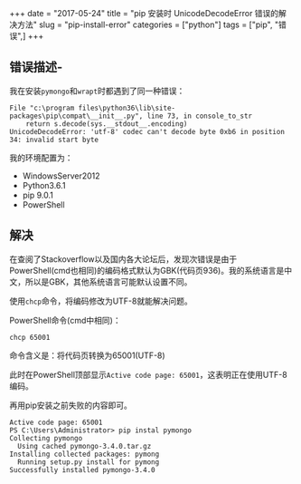 +++
date = "2017-05-24"
title = "pip 安装时 UnicodeDecodeError 错误的解决方法"
slug = "pip-install-error"
categories = ["python"]
tags = ["pip", "错误",]
+++

## 错误描述-

我在安装`pymongo`和`wrapt`时都遇到了同一种错误：

```
File "c:\program files\python36\lib\site-packages\pip\compat\__init__.py", line 73, in console_to_str
    return s.decode(sys.__stdout__.encoding)
UnicodeDecodeError: 'utf-8' codec can't decode byte 0xb6 in position 34: invalid start byte
```

我的环境配置为：

- WindowsServer2012
- Python3.6.1
- pip 9.0.1
- PowerShell

## 解决

在查阅了Stackoverflow以及国内各大论坛后，发现次错误是由于PowerShell(cmd也相同)的编码格式默认为GBK(代码页936)。我的系统语言是中文，所以是GBK，其他系统语言可能默认设置不同。

使用`chcp`命令，将编码修改为UTF-8就能解决问题。

PowerShell命令(cmd中相同)：

```
chcp 65001
```
命令含义是：将代码页转换为65001(UTF-8)

此时在PowerShell顶部显示`Active code page: 65001`，这表明正在使用UTF-8编码。

再用pip安装之前失败的内容即可。

```
Active code page: 65001
PS C:\Users\Administrator> pip instal pymongo
Collecting pymongo
  Using cached pymongo-3.4.0.tar.gz
Installing collected packages: pymong
  Running setup.py install for pymong
Successfully installed pymongo-3.4.0
```
